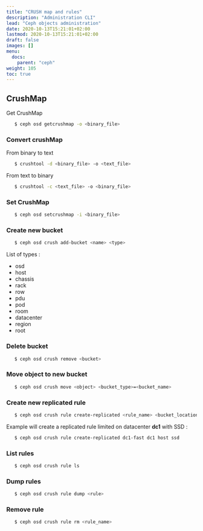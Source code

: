 ```yaml
---
title: "CRUSH map and rules"
description: "Administration CLI"
lead: "Ceph objects administration"
date: 2020-10-13T15:21:01+02:00
lastmod: 2020-10-13T15:21:01+02:00
draft: false
images: []
menu:
  docs:
    parent: "ceph"
weight: 105
toc: true
---
```


## CrushMap

Get CrushMap

```bash
   $ ceph osd getcrushmap -o <binary_file>
```

### Convert crushMap

From binary to text

```bash
   $ crushtool -d <binary_file> -o <text_file>
```

From text to binary

```bash
   $ crushtool -c <text_file> -o <binary_file>
```


### Set CrushMap

```bash
   $ ceph osd setcrushmap -i <binary_file>
```

### Create new bucket

```bash
   $ ceph osd crush add-bucket <name> <type>
```

List of types :

* osd
* host
* chassis
* rack
* row
* pdu
* pod
* room
* datacenter
* region
* root

### Delete bucket

```bash
   $ ceph osd crush remove <bucket>
```

### Move object to new bucket


```bash
   $ ceph osd crush move <object> <bucket_type>=<bucket_name>
```

### Create new replicated rule

```bash
   $ ceph osd crush rule create-replicated <rule_name> <bucket_location> <bucket_rep> <osd_class>
```

Example will create a replicated rule limited on datacenter **dc1** with SSD :

```bash
   $ ceph osd crush rule create-replicated dc1-fast dc1 host ssd
```

### List rules

```bash
   $ ceph osd crush rule ls
```
### Dump rules

```bash
   $ ceph osd crush rule dump <rule>
```

### Remove rule

```bash
   $ ceph osd crush rule rm <rule_name>
```


